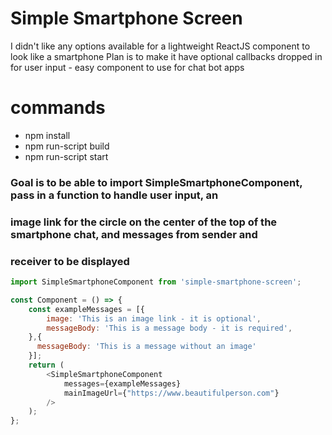 # Simple Smartphone Screen
I didn't like any options available for a lightweight ReactJS component to look like a smartphone
Plan is to make it have optional callbacks dropped in for user input - easy component to use for chat bot apps

# commands
- npm install
- npm run-script build
- npm run-script start

### Goal is to be able to import SimpleSmartphoneComponent, pass in a function to handle user input, an
### image link for the circle on the center of the top of the smartphone chat, and messages from sender and
### receiver to be displayed
```javascript
import SimpleSmartphoneComponent from 'simple-smartphone-screen';

const Component = () => {
    const exampleMessages = [{
        image: 'This is an image link - it is optional',
        messageBody: 'This is a message body - it is required',
    },{
      messageBody: 'This is a message without an image'	
    }];
    return (
        <SimpleSmartphoneComponent
            messages={exampleMessages}
            mainImageUrl={"https://www.beautifulperson.com"} 
        />
    );
};
```